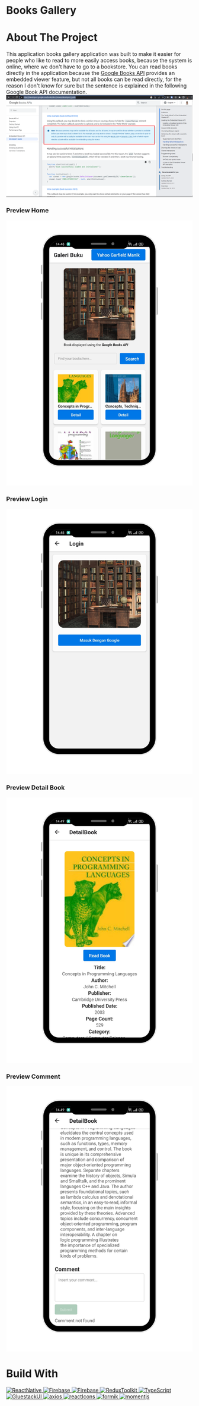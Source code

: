 # Books Gallery

# About The Project

This application books gallery application was built to make it easier for people who like to read to more easily access books, because the system is online, where we don't have to go to a bookstore. You can read books directly in the application because the <a href="https://developers.google.com/books/docs/v1/getting_started" target="blank">Google Books API</a> provides an embedded viewer feature, but not all books can be read directly, for the reason I don't know for sure but the sentence is explained in the following Google Book API documentation.
![PREVIEW-HOME!](./public/assets/images/embed-viewer-issue.png)

### Preview Home

![PREVIEW-HOME!](./public/assets/images/home_login.png)

### Preview Login

![PREVIEW-HOME!](./public/assets/images/login.png)

### Preview Detail Book

![PREVIEW-DETAIL-BOOK!](./public/assets/images/detail-1.png)

### Preview Comment

![PREVIEW-DETAIL-BOOK!](./public/assets/images/detail-2.png)


# Build With

<a href="https://reactnative.dev/" target="_blank"><img alt="ReactNative" src="https://img.shields.io/badge/ReactNative-white.svg?logo=react&logoColor=black">
</a>
<a href="https://firebase.google.com" target="_blank"><img alt="Firebase" src="https://img.shields.io/badge/Firebase-blue.svg?logo=firebase&logoColor=orange">
</a>
<a href="https://developers.google.com/books" target="_blank"><img alt="Firebase" src="https://img.shields.io/badge/Books%20API-success.svg?logo=google&logoColor=informational">
</a>
<a href="https://redux-toolkit.js.org/introduction/getting-started" target="_blank"><img alt="ReduxToolkit" src="https://img.shields.io/badge/Redux%20Toolkit-black.svg?logo=redux&logoColor=blueviolet">
</a>
<a href="https://www.typescriptlang.org/" target="_blank"><img alt="TypeScript" src="https://img.shields.io/badge/TypeScript-black.svg?logo=typescript&logoColor=blue">
</a>
<a href="https://gluestack.io/" target="_blank"><img alt="GluestackUI" src="https://img.shields.io/badge/daisy%20UI-white.svg?logo=gluestackui&logoColor=blueviolet">
</a>
<a href="https://axios-http.com/docs/intro" target="_blank"><img alt="axios" src="https://img.shields.io/badge/axios-white.svg?logo=axios&logoColor=blueviolet">
</a>
<a href="https://react-icons.github.io/react-icons/" target="_blank"><img alt="reactIcons" src="https://img.shields.io/badge/React%20Icons-white.svg?logo=react&logoColor=blue">
</a>
<a href="https://formik.org/" target="_blank"><img alt="formik" src="https://img.shields.io/badge/formik-blueviolet.svg?logo=formik&logoColor=blueviolet">
</a>
<a href="https://momentjs.com/" target="_blank"><img alt="momentjs" src="https://img.shields.io/badge/momentjs-white.svg?logo=momentjs&logoColor=white">
</a>
